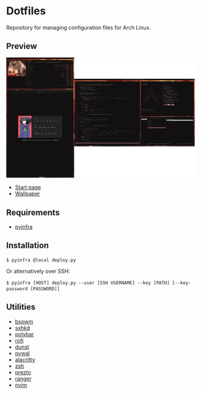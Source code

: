 # Dotfiles

Repository for managing configuration files for Arch Linux.

## Preview

![preview](https://raw.githubusercontent.com/blankaex/dotfiles/master/screenshot.png)

* [Start page](https://github.com/blankaex/dawn)
* [Wallpaper](https://whvn.cc/wy1lyr)

## Requirements

* [pyinfra](https://github.com/Fizzadar/pyinfra)

## Installation

```
$ pyinfra @local deploy.py
```
Or alternatively over SSH:
```
$ pyinfra [HOST] deploy.py --user [SSH USERNAME] --key [PATH] [--key-password [PASSWORD]]
```

## Utilities

* [bspwm](https://github.com/baskerville/bspwm/)
* [sxhkd](https://github.com/baskerville/sxhkd)
* [polybar](https://github.com/polybar/polybar)
* [rofi](https://github.com/davatorium/rofi)
* [dunst](https://dunst-project.org/)
* [pywal](https://github.com/dylanaraps/pywal)
* [alacritty](https://github.com/jwilm/alacritty)
* [zsh](https://www.zsh.org/)
* [prezto](https://github.com/sorin-ionescu/prezto)
* [ranger](https://github.com/ranger/ranger)
* [nvim](https://neovim.io/)
